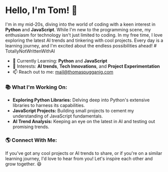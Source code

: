 # Hello, I'm Tom! 👋

I'm in my mid-20s, diving into the world of coding with a keen interest in **Python** and **JavaScript**. While I'm new to the programming scene, my enthusiasm for technology isn't just limited to coding. In my free time, I love exploring the latest AI trends and tinkering with cool projects. Every day is a learning journey, and I'm excited about the endless possibilities ahead! # TotallyNotWrittenWithAI

- 🌱 Currently Learning: **Python** and **JavaScript**
- 🧠 Interests: **AI trends**, **Tech Innovations**, and **Project Experimentation**
- 📫 Reach out to me: [mail@thomaspugganig.com](mailto:mail@thomaspugganig.com)

### 📚 What I'm Working On:

- **Exploring Python Libraries:** Delving deep into Python's extensive libraries to harness its capabilities.
- **JavaScript Projects:** Building small projects to cement my understanding of JavaScript fundamentals.
- **AI Trend Analysis:** Keeping an eye on the latest in AI and testing out promising trends.

### 🌎 Connect With Me:
If you've got any cool projects or AI trends to share, or if you're on a similar learning journey, I'd love to hear from you! Let's inspire each other and grow together. 😄
